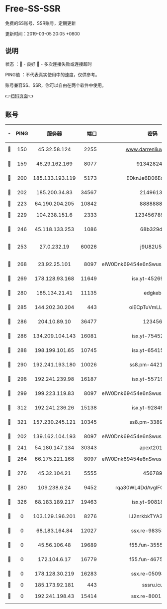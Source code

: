 # Free-SS-SSR

免费的SS账号、SSR账号，定期更新

更新时间：2019-03-05 20:05 +0800

## 说明

状态     ：🙂 - 良好 🙁 - 多次连接失败或连接超时

PING值   ：不代表真实使用中的速度，仅供参考。

账号兼容SS、SSR，你可以自由在两个软件中使用。

👉[扫码页面](https://liesauer.github.io/free-ss-ssr.github.io/)👈

## 账号

|-|PING|服务器|端口|密码|加密方式|区域|
|:----:|:----:|:-----:|-----:|:----:|:----:|:----:|
|🙂|150|45.32.58.124|2255|www.darrenliuwei.com|aes-256-cfb|JP|
|🙂|159|46.29.162.169|8077|9134282479|aes-256-cfb|RU|
|🙂|200|185.133.193.119|5173|EDknJe6D06EoWDaw|aes-256-cfb|US|
|🙂|202|185.200.34.83|34567|21496138|aes-256-cfb|US|
|🙂|223|64.190.204.205|10842|88888888|rc4-md5|US|
|🙂|229|104.238.151.6|2333|12345678900|aes-256-cfb|JP|
|🙂|246|45.118.133.253|1086|68b329da|aes-256-cfb|SG|
|🙂|253|27.0.232.19|60026|j9U82U53|xchacha20-ietf-poly1305|HK|
|🙂|268|23.92.25.101|8097|eIW0Dnk69454e6nSwuspv9DmS201tQ0D|aes-256-cfb|US|
|🙂|269|178.128.93.168|11649|isx.yt-45269107|aes-256-cfb|SG|
|🙂|280|185.134.21.41|11135|edgkeb|aes-256-cfb|GB|
|🙂|285|144.202.30.204|443|oiECpTuVmLLxk4Ts|aes-256-cfb|US|
|🙂|286|204.10.89.10|36477|123456|aes-256-cfb|US|
|🙂|286|134.209.104.143|16081|isx.yt-75452571|aes-256-cfb|SG|
|🙂|288|198.199.101.65|10745|isx.yt-65415460|aes-256-cfb|US|
|🙂|290|192.241.193.180|10026|ss8.pm-44218245|aes-256-cfb|US|
|🙂|298|192.241.239.98|16187|isx.yt-55719199|aes-256-cfb|US|
|🙂|299|199.223.119.83|8097|eIW0Dnk69454e6nSwuspv9DmS201tQ0D|aes-256-cfb|US|
|🙂|312|192.241.236.26|15138|isx.yt-92849961|aes-256-cfb|US|
|🙂|321|157.230.245.121|10345|ss8.pm-33892732|aes-256-cfb|SG|
|🙂|202|139.162.104.193|8097|eIW0Dnk69454e6nSwuspv9DmS201tQ0D|aes-256-cfb|JP|
|🙂|241|54.180.147.134|30343|apext2019|chacha20|KR|
|🙂|264|66.175.221.168|8097|eIW0Dnk69454e6nSwuspv9DmS201tQ0D|aes-256-cfb|US|
|🙂|276|45.32.104.21|5555|456789|aes-256-cfb|SG|
|🙂|280|109.238.6.24|9452|rqa30WL4DdAvgIFG6Fs3znzTa|aes-256-cfb|FR|
|🙂|326|68.183.189.217|19463|isx.yt-90818322|aes-256-cfb|SG|
|🙁|0|103.129.196.201|8276|lJ2nrkbkTYA30wv0|aes-256-cfb|US|
|🙁|0|68.183.164.84|12027|ssx.re-98353695|aes-256-cfb|US|
|🙁|0|45.56.106.48|19689|f55.fun-35553896|aes-256-cfb|US|
|🙁|0|172.104.6.17|16779|f55.fun-46758883|aes-256-cfb|US|
|🙁|0|178.128.30.219|16283|ssx.re-05098737|aes-256-cfb|SG|
|🙁|0|185.173.92.181|443|sssru.icu|rc4-md5|RU|
|🙁|0|192.241.198.43|15414|ssx.re-80011853|aes-256-cfb|US|
